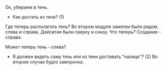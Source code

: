 Ок, убираем в тень.

- Как достать из тени? (1)

Где теперь располагать тень? Во втором модуле заметки были рядом, слева и справа. Дейсвтия были сверху и снизу. Что теперь? Создание - справа.

Может теперь тень - слева?

- Я должен видеть саму тень или из тени доставать "налицо"? (2) Во втором случае будто заморочка.
